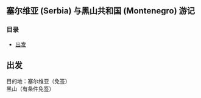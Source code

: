 ## 塞尔维亚 (Serbia) 与黑山共和国 (Montenegro) 游记
### 目录
- [出发](#para_1)


<span id="para_1"></span>
## 出发
目的地：塞尔维亚（免签）  
       黑山（有条件免签）
       
